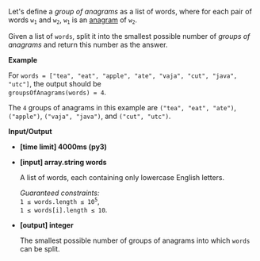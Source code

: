 <div class="markdown"><p>Let's define a <em>group of anagrams</em> as a list of words, where for each pair of words <code>w<sub>1</sub></code> and <code>w<sub>2</sub></code>, <code>w<sub>1</sub></code> is an <a href="keyword://anagram">anagram</a> of <code>w<sub>2</sub></code>.</p>
<p>Given a list of <code>words</code>, split it into the smallest possible number of <em>groups of anagrams</em> and return this number as the answer.</p>
<p><strong>Example</strong></p>
<p>For <code>words = ["tea", "eat", "apple", "ate", "vaja", "cut", "java", "utc"]</code>, the output should be<br>
<code>groupsOfAnagrams(words) = 4</code>.</p>
<p>The <code>4</code> groups of anagrams in this example are <code>("tea", "eat", "ate")</code>, <code>("apple")</code>, <code>("vaja", "java")</code>, and <code>("cut", "utc")</code>.</p>
<p><strong>Input/Output</strong></p>
<ul>
<li><strong>[time limit] 4000ms (py3)</strong></li>
</ul>
<ul>
<li>
<p><strong>[input] array.string words</strong></p>
<p>A list of words, each containing only lowercase English letters.</p>
<p><em>Guaranteed constraints:</em><br>
<code>1 ≤ words.length ≤ 10<sup>5</sup></code>,<br>
<code>1 ≤ words[i].length ≤ 10</code>.</p>
</li>
<li>
<p><strong>[output] integer</strong></p>
<p>The smallest possible number of groups of anagrams into which <code>words</code> can be split.</p>
</li>
</ul>
</div>